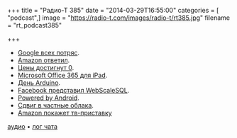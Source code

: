 +++
title = "Радио-Т 385"
date = "2014-03-29T16:55:00"
categories = [ "podcast",]
image = "https://radio-t.com/images/radio-t/rt385.jpg"
filename = "rt_podcast385"

+++

* [Google всех потряс](http://techcrunch.com/2014/03/25/google-launches-managed-virtual-machines-gives-developers-a-middle-ground-between-compute-and-a).
* [Amazon ответил](http://gigaom.com/2014/03/26/amazon-launches-workspaces-new-government-certifications-for-its-cloud/).
* [Цены достигнут 0](http://readwrite.com/2014/03/26/amazon-aws-ec2-s3-price-cuts).
* [Microsoft Office 365 для iPad](http://recode.net/2014/03/27/microsoft-is-selling-office-365-within-ipad-apps-and-apple-is-getting-its-30-percent-cut/).
* [День Arduino](http://gigaom.com/2014/03/29/take-a-moment-today-to-say-thanks-for-arduino/).
* [Facebook представил WebScaleSQL](http://www.opennet.ru/opennews/art.shtml?num=39425).
* [Powered by Android](http://www.geek.com/android/google-mandates-powered-by-android-branding-on-new-devices-1589253/).
* [Сдвиг в частные облака](http://gigaom.com/2014/03/28/tectonic-shift-as-public-cloud-giants-acknowledge-the-power-of-private-deployment-options/).
* [Amazon покажет тв-приставку](http://www.appletvhacks.net/2014/03/27/amazon-to-unveil-its-apple-tv-competitor-next-week/)

[аудио](http://cdn.radio-t.com/rt_podcast385.mp3) • [лог чата](http://chat.radio-t.com/logs/radio-t-385.html)
<audio src="http://cdn.radio-t.com/rt_podcast385.mp3" preload="none"></audio>
